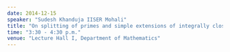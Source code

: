 ```yaml
---
date: 2014-12-15
speaker: "Sudesh Khanduja IISER Mohali"
title: "On splitting of primes and simple extensions of integrally closed domains"
time: "3:30 - 4:30 p.m." 
venue: "Lecture Hall I, Department of Mathematics"
---
```


